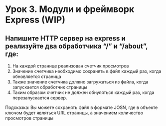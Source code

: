 # Урок 3. Модули и фреймворк Express (WIP)

## Напишите HTTP сервер на express и реализуйте два обработчика “/” и “/about”, где:

1. На каждой странице реализован счетчик просмотров
2. Значение счетчика необходимо сохранять в файл каждый раз, когда обновляется страница
3. Также значение счетчика должно загружаться из файла, когда запускается обработчик страницы
4. Таким образом счетчик не должен обнуляться каждый раз, когда перезапускается сервер.

Подсказка:
Вы можете сохранять файл в формате JOSN,
где в объекте ключом будет являться URL страницы, а значением количество просмотров страницы
